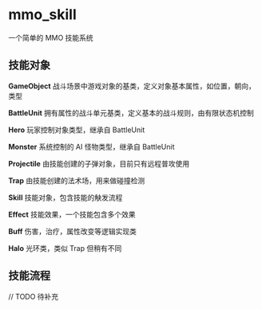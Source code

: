 # mmo_skill

一个简单的 MMO 技能系统

## 技能对象

**GameObject** 战斗场景中游戏对象的基类，定义对象基本属性，如位置，朝向，类型

**BattleUnit** 拥有属性的战斗单元基类，定义基本的战斗规则，由有限状态机控制

**Hero** 玩家控制对象类型，继承自 BattleUnit

**Monster** 系统控制的 AI 怪物类型，继承自 BattleUnit

**Projectile** 由技能创建的子弹对象，目前只有远程普攻使用

**Trap** 由技能创建的法术场，用来做碰撞检测

**Skill** 技能对象，包含技能的觖发流程

**Effect** 技能效果，一个技能包含多个效果

**Buff** 伤害，治疗，属性改变等逻辑实现类

**Halo** 光环类，类似 Trap 但稍有不同

## 技能流程

// TODO 待补充
